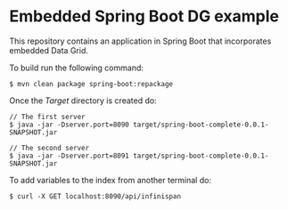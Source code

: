 # Embedded Spring Boot DG example

This repository contains an application in Spring Boot that incorporates embedded Data Grid.

To build run the following command:
```
$ mvn clean package spring-boot:repackage
```
Once the _Target_ directory is created do:
```
// The first server
$ java -jar -Dserver.port=8090 target/spring-boot-complete-0.0.1-SNAPSHOT.jar

// The second server
$ java -jar -Dserver.port=8091 target/spring-boot-complete-0.0.1-SNAPSHOT.jar
```

To add variables to the index from another terminal do:
```
$ curl -X GET localhost:8090/api/infinispan
```